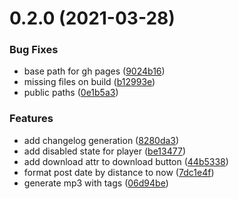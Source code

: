 # 0.2.0 (2021-03-28)


### Bug Fixes

* base path for gh pages ([9024b16](https://github.com/asgari-musterek/podcast-website/commit/9024b1634b8c6939b139385170283ed0f4c6204f))
* missing files on build ([b12993e](https://github.com/asgari-musterek/podcast-website/commit/b12993e805e9d7817c44ead48559de7b1e124284))
* public paths ([0e1b5a3](https://github.com/asgari-musterek/podcast-website/commit/0e1b5a36061ca758f28147bf96de9a45b90eb4c3))


### Features

* add changelog generation ([8280da3](https://github.com/asgari-musterek/podcast-website/commit/8280da3fa3255c37e6168ac921bb292b3052297a))
* add disabled state for player ([be13477](https://github.com/asgari-musterek/podcast-website/commit/be13477d155974f8271f17694d0870f264a50120))
* add download attr to download button ([44b5338](https://github.com/asgari-musterek/podcast-website/commit/44b533876906598c7edbeb624bf0bf59cb5841c1))
* format post date by distance to now ([7dc1e4f](https://github.com/asgari-musterek/podcast-website/commit/7dc1e4f1a373179be6317140d8e6760112dc532c))
* generate mp3 with tags ([06d94be](https://github.com/asgari-musterek/podcast-website/commit/06d94be2fde9c52d395072c3d6ca8dd8c1731502))



